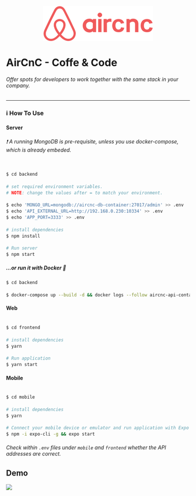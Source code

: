 <p align="center">
  <img src="mobile/src/assets/logo@2x.png" />
</p>

# AirCnC - Coffe & Code

###### Offer spots for developers to work together with the same stack in your company.

---

### :information_source: How To Use

#### Server

###### :exclamation: A running MongoDB is pre-requisite, unless you use docker-compose, which is already embeded.

```bash

$ cd backend

# set required environment variables.
# NOTE: change the values after = to match your environment.

$ echo 'MONGO_URL=mongodb://aircnc-db-container:27017/admin' >> .env
$ echo 'API_EXTERNAL_URL=http://192.168.0.230:10334' >> .env
$ echo 'APP_PORT=3333' >> .env

# install dependencies
$ npm install

# Run server
$ npm start
```

##### ...or run it with Docker :whale:

```bash
$ cd backend

$ docker-compose up --build -d && docker logs --follow aircnc-api-container
```

#### Web

```bash

$ cd frontend

# install dependencies
$ yarn

# Run application
$ yarn start
```

#### Mobile

```bash

$ cd mobile

# install dependencies
$ yarn

# Connect your mobile device or emulator and run application with Expo
$ npm -i expo-cli -g && expo start
```

###### Check within `.env` files under `mobile` and `frontend` whether the API addresses are correct.

## Demo

<img src="assets/demo.gif" />
